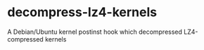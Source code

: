 # decompress-lz4-kernels
A Debian/Ubuntu kernel postinst hook which decompressed LZ4-compressed kernels
